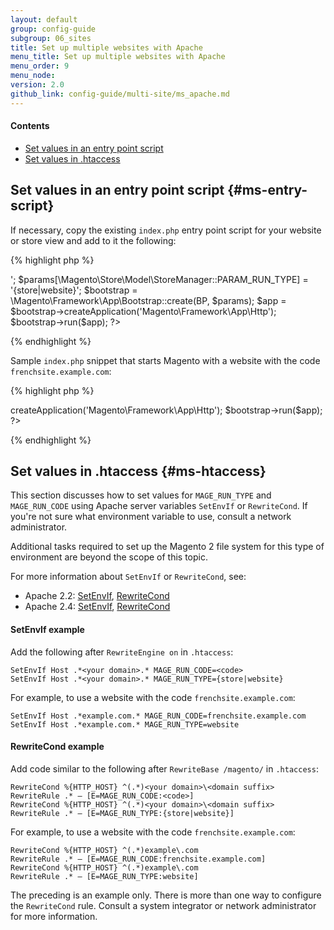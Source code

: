```yaml
---
layout: default
group: config-guide
subgroup: 06_sites
title: Set up multiple websites with Apache
menu_title: Set up multiple websites with Apache
menu_order: 9
menu_node: 
version: 2.0
github_link: config-guide/multi-site/ms_apache.md
---
```


#### Contents
*	[Set values in an entry point script](#ms-entry-script)
*	[Set values in .htaccess](#ms-htaccess)

## Set values in an entry point script {#ms-entry-script}
If necessary, copy the existing `index.php` entry point script for your website or store view and add to it the following:

{% highlight php %}
<?php
 $params = $_SERVER;
 $params[\Magento\Store\Model\StoreManager::PARAM_RUN_CODE] = '<code>';
 $params[\Magento\Store\Model\StoreManager::PARAM_RUN_TYPE] = '{store|website}';
 $bootstrap = \Magento\Framework\App\Bootstrap::create(BP, $params);
 $app = $bootstrap->createApplication('Magento\Framework\App\Http');
 $bootstrap->run($app);
 ?>
 {% endhighlight %}

Sample `index.php` snippet that starts Magento with a website with the code `frenchsite.example.com`:

{% highlight php %}
<?php
 $params = $_SERVER;
 $params[\Magento\Store\Model\StoreManager::PARAM_RUN_CODE] = 'frenchsite.example.com';
 $params[\Magento\Store\Model\StoreManager::PARAM_RUN_TYPE] = 'website';
 $bootstrap = \Magento\Framework\App\Bootstrap::create(BP, $params);
 $app = $bootstrap->createApplication('Magento\Framework\App\Http');
 $bootstrap->run($app);
 ?>

{% endhighlight %}

## Set values in .htaccess {#ms-htaccess}
This section discusses how to set values for `MAGE_RUN_TYPE` and `MAGE_RUN_CODE` using Apache server variables `SetEnvIf` or `RewriteCond`. If you're not sure what environment variable to use, consult a network administrator.

<div class="bs-callout bs-callout-info" id="info">
<span class="glyphicon-class">
  <p>Additional tasks required to set up the Magento 2 file system for this type of environment are beyond the scope of this topic.</p></span>
</div>

For more information about `SetEnvIf` or `RewriteCond`, see:

*   Apache 2.2: <a href="http://httpd.apache.org/docs/2.2/mod/mod_setenvif.html" target="_blank">SetEnvIf</a>, <a href="http://httpd.apache.org/docs/2.2/mod/mod_rewrite.html#rewritecond" target="_blank">RewriteCond</a>
*   Apache 2.4: <a href="http://httpd.apache.org/docs/2.4/mod/mod_setenvif.html" target="_blank">SetEnvIf</a>, <a href="http://httpd.apache.org/docs/2.4/mod/mod_rewrite.html#rewritecond" target="_blank">RewriteCond</a>

#### SetEnvIf example
Add the following after `RewriteEngine on` in `.htaccess`:

    SetEnvIf Host .*<your domain>.* MAGE_RUN_CODE=<code>
    SetEnvIf Host .*<your domain>.* MAGE_RUN_TYPE={store|website}

For example, to use a website with the code `frenchsite.example.com`:

    SetEnvIf Host .*example.com.* MAGE_RUN_CODE=frenchsite.example.com
    SetEnvIf Host .*example.com.* MAGE_RUN_TYPE=website

#### RewriteCond example
Add code similar to the following after `RewriteBase /magento/` in `.htaccess`:

    RewriteCond %{HTTP_HOST} ^(.*)<your domain>\<domain suffix>
    RewriteRule .* – [E=MAGE_RUN_CODE:<code>]
    RewriteCond %{HTTP_HOST} ^(.*)<your domain>\<domain suffix>
    RewriteRule .* – [E=MAGE_RUN_TYPE:{store|website}]

For example, to use a website with the code `frenchsite.example.com`:

    RewriteCond %{HTTP_HOST} ^(.*)example\.com
    RewriteRule .* – [E=MAGE_RUN_CODE:frenchsite.example.com]
    RewriteCond %{HTTP_HOST} ^(.*)example\.com
    RewriteRule .* – [E=MAGE_RUN_TYPE:website]

<div class="bs-callout bs-callout-info" id="info">
<span class="glyphicon-class">
  <p>The preceding is an example only. There is more than one way to configure the <code>RewriteCond</code> rule. Consult a system integrator or network administrator for more information.</p></span>
</div>
